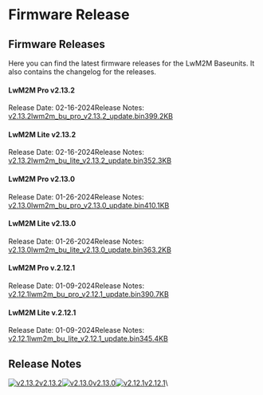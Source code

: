 # Firmware Release

## Firmware Releases <a href="#id-545ff8edbb2d44e8974b5a3c200006f9" id="id-545ff8edbb2d44e8974b5a3c200006f9"></a>

Here you can find the latest firmware releases for the LwM2M Baseunits. It also contains the changelog for the releases.

#### LwM2M Pro v2.13.2 <a href="#id-2b1d1ea2b9a442b3a2bd4bad04178819" id="id-2b1d1ea2b9a442b3a2bd4bad04178819"></a>

Release Date: 02-16-2024Release Notes: [v2.13.2](https://docs.sensorbee.com/sensorbee-air-product-manual/firmware-releases/v2.13.2)[lwm2m\_bu\_pro\_v2.13.2\_update.bin399.2KB](https://image-forwarder.notaku.so/aHR0cHM6Ly9maWxlLm5vdGlvbi5zby9mL2YvOGE5YWVkMDYtZjg0NC00ZGU0LWI5NmItYzE1MjY5MzFjNTU3L2M0ZWJhODcyLTc1NmMtNGNkZS04YmI1LTgyNzFkM2Y2YTFkMS9sd20ybV9idV9wcm9fdjIuMTMuMl91cGRhdGUuYmluP3RhYmxlPWJsb2NrJmlkPWQ3NmFkZWVjLWJkZmItNGQ0MS1hMDJlLWJiNzFmNGVhNjkyZSZzcGFjZUlkPThhOWFlZDA2LWY4NDQtNGRlNC1iOTZiLWMxNTI2OTMxYzU1NyZleHBpcmF0aW9uVGltZXN0YW1wPTE3NTU3OTIwMDAwMDAmc2lnbmF0dXJlPWJtUVEwSjMyWDBOMm90YzBUNVBSellEOEtwbldkVEFpTlhwMVJ2S0V6OXc=.bin?workspaceId=8a9aed06-f844-4de4-b96b-c1526931c557)

#### LwM2M Lite v2.13.2 <a href="#ad1dd1f4c533489bb82a24a1441d8a68" id="ad1dd1f4c533489bb82a24a1441d8a68"></a>

Release Date: 02-16-2024Release Notes: [v2.13.2](https://docs.sensorbee.com/sensorbee-air-product-manual/firmware-releases/v2.13.2)[lwm2m\_bu\_lite\_v2.13.2\_update.bin352.3KB](https://image-forwarder.notaku.so/aHR0cHM6Ly9maWxlLm5vdGlvbi5zby9mL2YvOGE5YWVkMDYtZjg0NC00ZGU0LWI5NmItYzE1MjY5MzFjNTU3L2YwNDQ2ZjczLTUxY2UtNDY1Yi1iZWEwLTRmMDk1YWRkNWM3YS9sd20ybV9idV9saXRlX3YyLjEzLjJfdXBkYXRlLmJpbj90YWJsZT1ibG9jayZpZD05YTU2ZDQyYi0zODFiLTQ1NGQtOWJiNy0zY2RhN2RlODVlNmImc3BhY2VJZD04YTlhZWQwNi1mODQ0LTRkZTQtYjk2Yi1jMTUyNjkzMWM1NTcmZXhwaXJhdGlvblRpbWVzdGFtcD0xNzU1NzkyMDAwMDAwJnNpZ25hdHVyZT1tWXVyMU1hVnFJdC1US2xvSjZvWG01NVZrYWYyMWU1UkNjd0d0NnlVZEpn.bin?workspaceId=8a9aed06-f844-4de4-b96b-c1526931c557)

#### LwM2M Pro v2.13.0 <a href="#d061ec4941a34d0a96faf1d7f08b01db" id="d061ec4941a34d0a96faf1d7f08b01db"></a>

Release Date: 01-26-2024Release Notes: [v2.13.0](https://docs.sensorbee.com/sensorbee-air-product-manual/firmware-releases/v2.13.0)[lwm2m\_bu\_pro\_v2.13.0\_update.bin410.1KB](https://image-forwarder.notaku.so/aHR0cHM6Ly9maWxlLm5vdGlvbi5zby9mL2YvOGE5YWVkMDYtZjg0NC00ZGU0LWI5NmItYzE1MjY5MzFjNTU3Lzc1ZDA3NzUxLWM2OTItNGNjMC04MTRkLTU5MDYzNDdlNzE4ZS9sd20ybV9idV9wcm9fdjIuMTMuMF91cGRhdGUuYmluP3RhYmxlPWJsb2NrJmlkPTRiNjRlZDliLTllNTYtNGVkOC05NDZjLTBlY2RiZTM3MzFmNyZzcGFjZUlkPThhOWFlZDA2LWY4NDQtNGRlNC1iOTZiLWMxNTI2OTMxYzU1NyZleHBpcmF0aW9uVGltZXN0YW1wPTE3NTU3OTIwMDAwMDAmc2lnbmF0dXJlPWJhNExub2dFUlV1WFF3TDZ2TzBtM3lBeF9VX1BvY0I5YzlrRDhSMXhRWlE=.bin?workspaceId=8a9aed06-f844-4de4-b96b-c1526931c557)

#### LwM2M Lite v2.13.0 <a href="#c6a5015d173f4af5ac8ad5a9f0416863" id="c6a5015d173f4af5ac8ad5a9f0416863"></a>

Release Date: 01-26-2024Release Notes: [v2.13.0](https://docs.sensorbee.com/sensorbee-air-product-manual/firmware-releases/v2.13.0)[lwm2m\_bu\_lite\_v2.13.0\_update.bin363.2KB](https://image-forwarder.notaku.so/aHR0cHM6Ly9maWxlLm5vdGlvbi5zby9mL2YvOGE5YWVkMDYtZjg0NC00ZGU0LWI5NmItYzE1MjY5MzFjNTU3LzdlZTFjZDAzLWUyNjMtNDJiYy1hMTBkLTljMWY4MmNhOTUzZi9sd20ybV9idV9saXRlX3YyLjEzLjBfdXBkYXRlLmJpbj90YWJsZT1ibG9jayZpZD0wZGNiMGM3NC00ZDg3LTQzNTEtYWMzNS0xZWQwMTAyODU5ZWUmc3BhY2VJZD04YTlhZWQwNi1mODQ0LTRkZTQtYjk2Yi1jMTUyNjkzMWM1NTcmZXhwaXJhdGlvblRpbWVzdGFtcD0xNzU1NzkyMDAwMDAwJnNpZ25hdHVyZT16U2VqaW5NSlNIcno3UDk2NGFNSnNqRjBHeVRYRlhaZmlVUWFiak5GLWVn.bin?workspaceId=8a9aed06-f844-4de4-b96b-c1526931c557)

#### LwM2M Pro v.2.12.1 <a href="#id-2bce805390c5495a886b21e46faa281b" id="id-2bce805390c5495a886b21e46faa281b"></a>

Release Date: 01-09-2024Release Notes: [v2.12.1](https://docs.sensorbee.com/sensorbee-air-product-manual/firmware-releases/v2.12.1)[lwm2m\_bu\_pro\_v2.12.1\_update.bin390.7KB](https://image-forwarder.notaku.so/aHR0cHM6Ly9maWxlLm5vdGlvbi5zby9mL2YvOGE5YWVkMDYtZjg0NC00ZGU0LWI5NmItYzE1MjY5MzFjNTU3LzdiMWZlNDlmLTU2YmEtNDc1ZS1hOTFkLTM2YzRmNTE2YTJlOC9sd20ybV9idV9wcm9fdjIuMTIuMV91cGRhdGUuYmluP3RhYmxlPWJsb2NrJmlkPWYzMzUxNGNkLTUxNDEtNGMyNi05NTZmLTkxMGNiM2NlMDM3ZCZzcGFjZUlkPThhOWFlZDA2LWY4NDQtNGRlNC1iOTZiLWMxNTI2OTMxYzU1NyZleHBpcmF0aW9uVGltZXN0YW1wPTE3NTU3OTIwMDAwMDAmc2lnbmF0dXJlPXZiU0ZPMkxKdWNOTWJBMEdGOUxrRGdoSmRkdjVieHV6NHNUU3lWYTRSVEE=.bin?workspaceId=8a9aed06-f844-4de4-b96b-c1526931c557)

#### LwM2M Lite v.2.12.1 <a href="#cb967fbb31eb4fd5b5d05139d478c0ae" id="cb967fbb31eb4fd5b5d05139d478c0ae"></a>

Release Date: 01-09-2024Release Notes: [v2.12.1](https://docs.sensorbee.com/sensorbee-air-product-manual/firmware-releases/v2.12.1)[lwm2m\_bu\_lite\_v2.12.1\_update.bin345.4KB](https://image-forwarder.notaku.so/aHR0cHM6Ly9maWxlLm5vdGlvbi5zby9mL2YvOGE5YWVkMDYtZjg0NC00ZGU0LWI5NmItYzE1MjY5MzFjNTU3LzRlMTBjMjAzLTI2OTYtNGQwMS05MzhiLTgzOGYxYmU1Yzc0MC9sd20ybV9idV9saXRlX3YyLjEyLjFfdXBkYXRlLmJpbj90YWJsZT1ibG9jayZpZD05YzliYjRkZC0xNTc5LTQyMDMtYjcxZS05YzI4OThjZjg3ODQmc3BhY2VJZD04YTlhZWQwNi1mODQ0LTRkZTQtYjk2Yi1jMTUyNjkzMWM1NTcmZXhwaXJhdGlvblRpbWVzdGFtcD0xNzU1NzkyMDAwMDAwJnNpZ25hdHVyZT1WLVBsZ1VyMXo3bFNwSG11bTNFdVVudUZOcjNwMzVNeS1RYzBWX1IwN2Nz.bin?workspaceId=8a9aed06-f844-4de4-b96b-c1526931c557)

## Release Notes <a href="#id-65792eb165174562b12e61577573a2e4" id="id-65792eb165174562b12e61577573a2e4"></a>

[![v2.13.2](https://www.notion.so/icons/checklist_blue.svg?mode=light)v2.13.2](https://docs.sensorbee.com/sensorbee-air-product-manual/firmware-releases/v2.13.2)[![v2.13.0](https://www.notion.so/icons/checklist_blue.svg?mode=light)v2.13.0](https://docs.sensorbee.com/sensorbee-air-product-manual/firmware-releases/v2.13.0)[![v2.12.1](https://www.notion.so/icons/checklist_blue.svg?mode=light)v2.12.1](https://docs.sensorbee.com/sensorbee-air-product-manual/firmware-releases/v2.12.1)\
